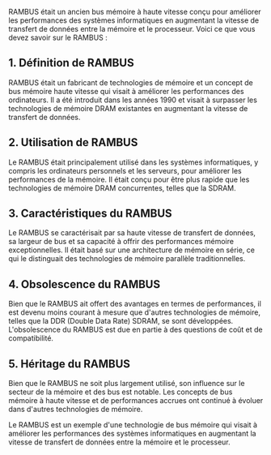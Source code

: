 
RAMBUS était un ancien bus mémoire à haute vitesse conçu pour améliorer les performances des systèmes informatiques en augmentant la vitesse de transfert de données entre la mémoire et le processeur. Voici ce que vous devez savoir sur le RAMBUS :

## **1. Définition de RAMBUS**

RAMBUS était un fabricant de technologies de mémoire et un concept de bus mémoire haute vitesse qui visait à améliorer les performances des ordinateurs. Il a été introduit dans les années 1990 et visait à surpasser les technologies de mémoire DRAM existantes en augmentant la vitesse de transfert de données.

## **2. Utilisation de RAMBUS**

Le RAMBUS était principalement utilisé dans les systèmes informatiques, y compris les ordinateurs personnels et les serveurs, pour améliorer les performances de la mémoire. Il était conçu pour être plus rapide que les technologies de mémoire DRAM concurrentes, telles que la SDRAM.

## **3. Caractéristiques du RAMBUS**

Le RAMBUS se caractérisait par sa haute vitesse de transfert de données, sa largeur de bus et sa capacité à offrir des performances mémoire exceptionnelles. Il était basé sur une architecture de mémoire en série, ce qui le distinguait des technologies de mémoire parallèle traditionnelles.

## **4. Obsolescence du RAMBUS**

Bien que le RAMBUS ait offert des avantages en termes de performances, il est devenu moins courant à mesure que d'autres technologies de mémoire, telles que la DDR (Double Data Rate) SDRAM, se sont développées. L'obsolescence du RAMBUS est due en partie à des questions de coût et de compatibilité.

## **5. Héritage du RAMBUS**

Bien que le RAMBUS ne soit plus largement utilisé, son influence sur le secteur de la mémoire et des bus est notable. Les concepts de bus mémoire à haute vitesse et de performances accrues ont continué à évoluer dans d'autres technologies de mémoire.

Le RAMBUS est un exemple d'une technologie de bus mémoire qui visait à améliorer les performances des systèmes informatiques en augmentant la vitesse de transfert de données entre la mémoire et le processeur.
